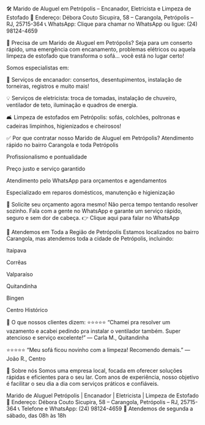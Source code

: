 
🛠️ Marido de Aluguel em Petrópolis – Encanador, Eletricista e Limpeza de Estofado
📍 Endereço: Débora Couto Sicupira, 58 – Carangola, Petrópolis – RJ, 25715-364
📞 WhatsApp: Clique para chamar no WhatsApp ou ligue: (24) 98124-4659

🚀 Precisa de um Marido de Aluguel em Petrópolis?
Seja para um conserto rápido, uma emergência com encanamento, problemas elétricos ou aquela limpeza de estofado que transforma o sofá... você está no lugar certo!

Somos especialistas em:

🔧 Serviços de encanador: consertos, desentupimentos, instalação de torneiras, registros e muito mais!

💡 Serviços de eletricista: troca de tomadas, instalação de chuveiro, ventilador de teto, iluminação e quadros de energia.

🛋️ Limpeza de estofados em Petrópolis: sofás, colchões, poltronas e cadeiras limpinhos, higienizados e cheirosos!

✅ Por que contratar nosso Marido de Aluguel em Petrópolis?
Atendimento rápido no bairro Carangola e toda Petrópolis

Profissionalismo e pontualidade

Preço justo e serviço garantido

Atendimento pelo WhatsApp para orçamentos e agendamentos

Especializado em reparos domésticos, manutenção e higienização

📲 Solicite seu orçamento agora mesmo!
Não perca tempo tentando resolver sozinho. Fala com a gente no WhatsApp e garante um serviço rápido, seguro e sem dor de cabeça.
👉 Clique aqui para falar no WhatsApp

🌟 Atendemos em Toda a Região de Petrópolis
Estamos localizados no bairro Carangola, mas atendemos toda a cidade de Petrópolis, incluindo:

Itaipava

Corrêas

Valparaíso

Quitandinha

Bingen

Centro Histórico

💬 O que nossos clientes dizem:
⭐⭐⭐⭐⭐
“Chamei pra resolver um vazamento e acabei pedindo pra instalar o ventilador também. Super atencioso e serviço excelente!”
— Carla M., Quitandinha

⭐⭐⭐⭐⭐
“Meu sofá ficou novinho com a limpeza! Recomendo demais.”
— João R., Centro

📍 Sobre nós
Somos uma empresa local, focada em oferecer soluções rápidas e eficientes para o seu lar. Com anos de experiência, nosso objetivo é facilitar o seu dia a dia com serviços práticos e confiáveis.

Marido de Aluguel Petrópolis | Encanador | Eletricista | Limpeza de Estofado
📍 Endereço: Débora Couto Sicupira, 58 – Carangola, Petrópolis – RJ, 25715-364
📞 Telefone e WhatsApp: (24) 98124-4659
📆 Atendemos de segunda a sábado, das 08h às 18h

